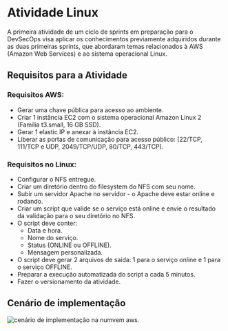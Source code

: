 # Atividade Linux
A primeira atividade de um ciclo de sprints em preparação para o DevSecOps visa aplicar os conhecimentos previamente adquiridos durante as duas primeiras sprints, que abordaram temas relacionados à AWS (Amazon Web Services) e ao sistema operacional Linux.

## Requisitos para a Atividade

### Requisitos AWS:
- Gerar uma chave pública para acesso ao ambiente.
- Criar 1 instância EC2 com o sistema operacional Amazon Linux 2 (Família t3.small, 16 GB SSD).
- Gerar 1 elastic IP e anexar à instância EC2.
- Liberar as portas de comunicação para acesso público: (22/TCP, 111/TCP e UDP, 2049/TCP/UDP, 80/TCP, 443/TCP).

### Requisitos no Linux:
- Configurar o NFS entregue.
- Criar um diretório dentro do filesystem do NFS com seu nome.
- Subir um servidor Apache no servidor - o Apache deve estar online e rodando.
- Criar um script que valide se o serviço está online e envie o resultado da validação para o seu diretório no NFS.
- O script deve conter:
  - Data e hora.
  - Nome do serviço.
  - Status (ONLINE ou OFFLINE).
  - Mensagem personalizada.
- O script deve gerar 2 arquivos de saída: 1 para o serviço online e 1 para o serviço OFFLINE.
- Preparar a execução automatizada do script a cada 5 minutos.
- Fazer o versionamento da atividade.

## Cenário de implementação
<img src="assets/Cenário.svg" alt="cenário de implementação na numvem aws.">